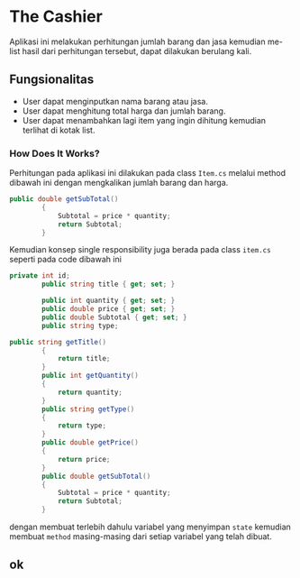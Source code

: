 ﻿# The Cashier
Aplikasi ini melakukan perhitungan jumlah barang dan jasa kemudian me-list hasil dari perhitungan tersebut, dapat dilakukan berulang kali.

## Fungsionalitas
- User dapat menginputkan nama barang atau jasa.
- User dapat menghitung total harga dan jumlah barang.
- User dapat menambahkan lagi item yang ingin dihitung kemudian terlihat di kotak list.

### How Does It Works?

Perhitungan pada aplikasi ini dilakukan pada class `Item.cs` melalui method dibawah ini dengan mengkalikan jumlah barang dan harga.
```csharp
public double getSubTotal()
        {
            Subtotal = price * quantity;
            return Subtotal;
        }
```


Kemudian konsep single responsibility juga berada pada class `item.cs` seperti pada code dibawah ini
```csharp
private int id;
        public string title { get; set; }

        public int quantity { get; set; }
        public double price { get; set; }
        public double Subtotal { get; set; }
        public string type;

public string getTitle()
        {
            return title;
        }
        public int getQuantity()
        {
            return quantity;
        }
        public string getType()
        {
            return type;
        }
        public double getPrice()
        {
            return price;
        }
        public double getSubTotal()
        {
            Subtotal = price * quantity;
            return Subtotal;
        }
```
dengan membuat terlebih dahulu variabel yang menyimpan `state` kemudian membuat `method` masing-masing dari setiap variabel yang telah dibuat.

## ok